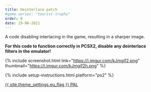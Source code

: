 ```yaml
---
title: Deinterlace patch
#game-series: "tourist-trophy"
order: 0
date: 29-06-2021
---
```


A code disabling interlacing in the game, resulting in a sharper image.

**For this code to function correctly in PCSX2, disable any deinterlace filters in the emulator!**

{% include screenshot.html link="https://i.imgur.com/kJmgif2.png" thumbnail="https://i.imgur.com/kJmgif2h.png" %}

{% include setup-instructions.html platform="ps2" %}

<a href="https://github.com/CookiePLMonster/Console-Cheat-Codes/blob/master/PS2/Tourist%20Trophy/Deinterlace/CA9AA903_deinterlace.pnach" class="button" role="button" target="_blank">{{ site.theme_settings.eu_flag }} PAL</a>